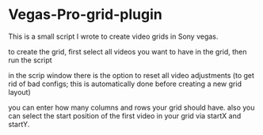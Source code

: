 # Vegas-Pro-grid-plugin
This is a small script I wrote to create video grids in Sony vegas.

to create the grid, first select all videos you want to have in the grid, then run the script

in the scrip window there is the option to reset all video adjustments (to get rid of bad configs; this is automatically done before creating a new grid layout)

you can enter how many columns and rows your grid should have.
also you can select the start position of the first video in your grid via startX and startY.


